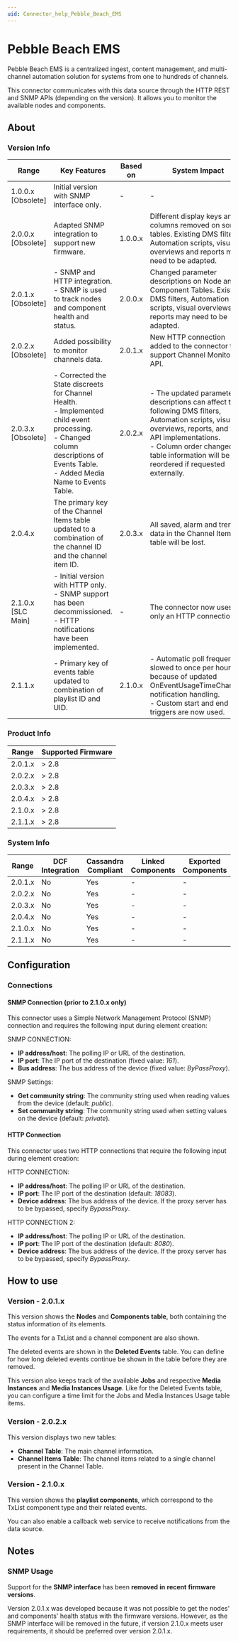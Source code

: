 ```yaml
---
uid: Connector_help_Pebble_Beach_EMS
---
```


# Pebble Beach EMS

Pebble Beach EMS is a centralized ingest, content management, and multi-channel automation solution for systems from one to hundreds of channels.

This connector communicates with this data source through the HTTP REST and SNMP APIs (depending on the version). It allows you to monitor the available nodes and components.

## About

### Version Info

| Range | Key Features | Based on | System Impact |
|--|--|--|--|
| 1.0.0.x [Obsolete] | Initial version with SNMP interface only. | - | - |
| 2.0.0.x [Obsolete] | Adapted SNMP integration to support new firmware. | 1.0.0.x | Different display keys and columns removed on some tables. Existing DMS filters, Automation scripts, visual overviews and reports may need to be adapted. |
| 2.0.1.x [Obsolete] | - SNMP and HTTP integration. <br>- SNMP is used to track nodes and component health and status. | 2.0.0.x | Changed parameter descriptions on Node and Component Tables. Existing DMS filters, Automation scripts, visual overviews and reports may need to be adapted. |
| 2.0.2.x [Obsolete] | Added possibility to monitor channels data. | 2.0.1.x | New HTTP connection added to the connector to support Channel Monitoring API. |
| 2.0.3.x [Obsolete] | - Corrected the State discreets for Channel Health. <br>- Implemented child event processing. <br>- Changed column descriptions of Events Table. <br>- Added Media Name to Events Table. | 2.0.2.x | - The updated parameter descriptions can affect the following DMS filters, Automation scripts, visual overviews, reports, and web API implementations. <br>- Column order changed: table information will be reordered if requested externally. |
| 2.0.4.x | The primary key of the Channel Items table updated to a combination of the channel ID and the channel item ID. | 2.0.3.x | All saved, alarm and trend data in the Channel Items table will be lost. |
| 2.1.0.x [SLC Main] | - Initial version with HTTP only. <br>- SNMP support has been decommissioned. <br>- HTTP notifications have been implemented. | - | The connector now uses only an HTTP connection. |
| 2.1.1.x | - Primary key of events table updated to combination of playlist ID and UID. | 2.1.0.x | - Automatic poll frequency slowed to once per hour because of updated OnEventUsageTimeChanged notification handling.<br>- Custom start and end triggers are now used. |

### Product Info

| Range     | Supported Firmware     |
|-----------|------------------------|
| 2.0.1.x   | \> 2.8                 |
| 2.0.2.x   | \> 2.8                 |
| 2.0.3.x   | \> 2.8                 |
| 2.0.4.x   | \> 2.8                 |
| 2.1.0.x   | \> 2.8                 |
| 2.1.1.x   | \> 2.8                 |

### System Info

| Range     | DCF Integration     | Cassandra Compliant     | Linked Components     | Exported Components     |
|-----------|---------------------|-------------------------|-----------------------|-------------------------|
| 2.0.1.x   | No                  | Yes                     | -                     | -                       |
| 2.0.2.x   | No                  | Yes                     | -                     | -                       |
| 2.0.3.x   | No                  | Yes                     | -                     | -                       |
| 2.0.4.x   | No                  | Yes                     | -                     | -                       |
| 2.1.0.x   | No                  | Yes                     | -                     | -                       |
| 2.1.1.x   | No                  | Yes                     | -                     | -                       |

## Configuration

### Connections

#### SNMP Connection (prior to 2.1.0.x only)

This connector uses a Simple Network Management Protocol (SNMP) connection and requires the following input during element creation:

SNMP CONNECTION:

- **IP address/host**: The polling IP or URL of the destination.
- **IP port**: The IP port of the destination (fixed value: *161*).
- **Bus address**: The bus address of the device (fixed value: *ByPassProxy*).

SNMP Settings:

- **Get community string**: The community string used when reading values from the device (default: *public*).
- **Set community string**: The community string used when setting values on the device (default: *private*).

#### HTTP Connection

This connector uses two HTTP connections that require the following input during element creation:

HTTP CONNECTION:

- **IP address/host**: The polling IP or URL of the destination.
- **IP port**: The IP port of the destination (default: *18083*).
- **Device address**: The bus address of the device. If the proxy server has to be bypassed, specify *BypassProxy*.

HTTP CONNECTION 2:

- **IP address/host**: The polling IP or URL of the destination.
- **IP port**: The IP port of the destination (default: *8080*).
- **Device address**: The bus address of the device. If the proxy server has to be bypassed, specify *BypassProxy*.

## How to use

### Version - 2.0.1.x

This version shows the **Nodes** and **Components** **table**, both containing the status information of its elements.

The events for a TxList and a channel component are also shown.

The deleted events are shown in the **Deleted Events** table. You can define for how long deleted events continue be shown in the table before they are removed.

This version also keeps track of the available **Jobs** and respective **Media Instances** and **Media Instances Usage**. Like for the Deleted Events table, you can configure a time limit for the Jobs and Media Instances Usage table items.

### Version - 2.0.2.x

This version displays two new tables:

- **Channel Table**: The main channel information.
- **Channel Items Table**: The channel items related to a single channel present in the Channel Table.

### Version - 2.1.0.x

This version shows the **playlist components**, which correspond to the TxList component type and their related events.

You can also enable a callback web service to receive notifications from the data source.

## Notes

### SNMP Usage

Support for the **SNMP interface** has been **removed** **in** **recent** **firmware versions**.

Version 2.0.1.x was developed because it was not possible to get the nodes' and components' health status with the firmware versions. However, as the SNMP interface will be removed in the future, if version 2.1.0.x meets user requirements, it should be preferred over version 2.0.1.x.
